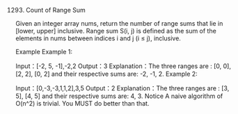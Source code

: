 1293. Count of Range Sum

Given an integer array nums, return the number of range sums that lie in [lower, upper] inclusive.
Range sum S(i, j) is defined as the sum of the elements in nums between indices i and j (i ≤ j), inclusive.

Example
Example 1:

Input：[-2, 5, -1],-2,2
Output：3
Explanation：The three ranges are : [0, 0], [2, 2], [0, 2] and their respective sums are: -2, -1, 2.
Example 2:

Input：[0,-3,-3,1,1,2],3,5
Output：2
Explanation：The three ranges are : [3, 5], [4, 5] and their respective sums are: 4, 3.
Notice
A naive algorithm of O(n^2) is trivial. You MUST do better than that.

